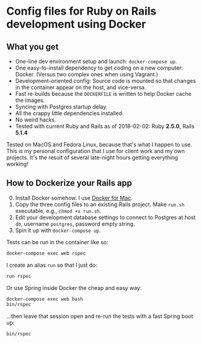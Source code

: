 # Config files for Ruby on Rails development using Docker

## What you get

* One-line dev environment setup and launch: `docker-compose up`.
* One easy-to-install dependency to get coding on a new computer: Docker. (Versus two complex ones when using Vagrant.)
* Development-oriented config: Source code is mounted so that changes in the container appear on the host, and vice-versa.
* Fast re-builds because the `DOCKERFILE` is written to help Docker cache the images.
* Syncing with Postgres startup delay.
* All the crappy little dependencies installed.
* No weird hacks.
* Tested with current Ruby and Rails as of 2018-02-02: Ruby **2.5.0**, Rails **5.1.4**


Tested on MacOS and Fedora Linux, because that's what
I happen to use. This is my personal configuration that I use for client work
and my own projects. It's the result of several late-night hours getting everything working!


## How to Dockerize your Rails app

0. Install Docker somehow. I use [Docker for Mac](https://www.docker.com/docker-mac).
1. Copy the three config files to an existing Rails project. Make `run.sh` executable, e.g., `chmod +x run.sh`.
2. Edit your development database settings to connect to Postgres at host `db`, username `postgres`, password empty string.
3. Spin it up with `docker-compose up`.

Tests can be run in the container like so:

```bash
docker-compose exec web rspec
```

I create an alias `run` so that I just do:

```bash
run rspec
```

Or use Spring inside Docker the cheap and easy way:

```bash
docker-compose exec web bash
bin/rspec
```

...then leave that session open and re-run the tests with
a fast Spring boot up:

```bash
bin/rspec
```
